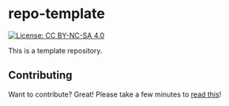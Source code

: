 # repo-template
[![License: CC BY-NC-SA 4.0](https://img.shields.io/badge/License-CC%20BY--NC--SA%204.0-lightgrey.svg)](https://creativecommons.org/licenses/by-nc-sa/4.0/)

This is a template repository.





## Contributing

Want to contribute? Great! Please take a few minutes to
[read this](CONTRIBUTING.md)!
